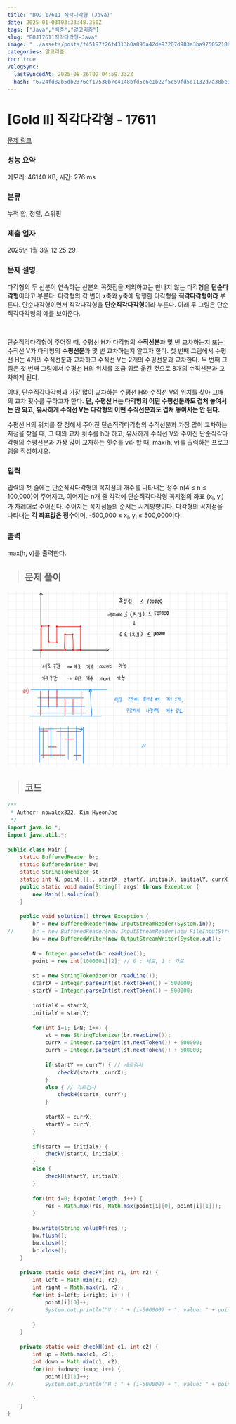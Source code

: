 ```yaml
---
title: "BOJ_17611_직각다각형 (Java)"
date: 2025-01-03T03:33:48.350Z
tags: ["Java","백준","알고리즘"]
slug: "BOJ17611직각다각형-Java"
image: "../assets/posts/f45197f26f4313b0a895a42de97207d983a3ba975052188e5b94282527e324b0.png"
categories: 알고리즘
toc: true
velogSync:
  lastSyncedAt: 2025-08-26T02:04:59.332Z
  hash: "6724fd82b5db2376ef17530b7c4148bfd5c6e1b22f5c59fd5d1132d7a38be91a"
---
```


# [Gold II] 직각다각형 - 17611 

[문제 링크](https://www.acmicpc.net/problem/17611) 

### 성능 요약

메모리: 46140 KB, 시간: 276 ms

### 분류

누적 합, 정렬, 스위핑

### 제출 일자

2025년 1월 3일 12:25:29

### 문제 설명

<p>다각형의 두 선분이 연속하는 선분의 꼭짓점을 제외하고는 만나지 않는 다각형을 <strong>단순다각형</strong>이라고 부른다. 다각형의 각 변이 x축과 y축에 평행한 다각형을 <strong>직각다각형이라</strong> 부른다. 단순다각형이면서 직각다각형을 <strong>단순직각다각형</strong>이라 부른다. 아래 두 그림은 단순직각다각형의 예를 보여준다. </p>

<p style="text-align: center;"><img alt="" src="https://upload.acmicpc.net/8ea43503-6e96-4908-a565-447ecc44bc75/-/preview/"><img alt="" src="https://upload.acmicpc.net/5eecd6fa-b085-4884-aa4c-5341e50e2738/-/preview/"></p>

<p>단순직각다각형이 주어질 때, 수평선 H가 다각형의 <strong>수직선분</strong>과 몇 번 교차하는지 또는 수직선 V가 다각형의 <strong>수평선분</strong>과 몇 번 교차하는지 알고자 한다. 첫 번째 그림에서 수평선 H는 4개의 수직선분과 교차하고 수직선 V는 2개의 수평선분과 교차한다. 두 번째 그림은 첫 번째 그림에서 수평선 H의 위치를 조금 위로 옮긴 것으로 8개의 수직선분과 교차하게 된다. </p>

<p>이때, 단순직각다각형과 가장 많이 교차하는 수평선 H와 수직선 V의 위치를 찾아 그때의 교차 횟수를 구하고자 한다. <strong>단, 수평선 H는 다각형의 어떤 수평선분과도 겹처 놓여서는 안 되고, 유사하게 수직선 V는 다각형의 어떤 수직선분과도 겹쳐 놓여서는 안 된다.</strong></p>

<p>수평선 H의 위치를 잘 정해서 주어진 단순직각다각형의 수직선분과 가장 많이 교차하는 지점을 찾을 때, 그 때의 교차 횟수를 h라 하고, 유사하게 수직선 V와 주어진 단순직각다각형의 수평선분과 가장 많이 교차하는 횟수를 v라 할 때, max(h, v)를 출력하는 프로그램을 작성하시오.</p>

### 입력 

 <p>입력의 첫 줄에는 단순직각다각형의 꼭지점의 개수를 나타내는 정수 n(4 ≤ n ≤ 100,000)이 주어지고, 이어지는 n개 줄 각각에 단순직각다각형 꼭지점의 좌표 (x<sub>i</sub>, y<sub>i</sub>)가 차례대로 주어진다. 주어지는 꼭지점들의 순서는 시계방향이다. 다각형의 꼭지점을 나타내는 <strong>각 좌표값은 정수</strong>이며, -500,000 ≤ x<sub>i</sub>, y<sub>i</sub> ≤ 500,000이다.</p>

### 출력 

 <p>max(h, v)를 출력한다.</p>

> ## 문제 풀이

![](/assets/posts/f45197f26f4313b0a895a42de97207d983a3ba975052188e5b94282527e324b0.png)


> ## 코드

```java
/**
 * Author: nowalex322, Kim HyeonJae
 */
import java.io.*;
import java.util.*;

public class Main {
	static BufferedReader br;
	static BufferedWriter bw;
	static StringTokenizer st;
	static int N, point[][], startX, startY, initialX, initialY, currX, currY, res=-1;
	public static void main(String[] args) throws Exception {
		new Main().solution();
	}

	public void solution() throws Exception {
		br = new BufferedReader(new InputStreamReader(System.in));
//		br = new BufferedReader(new InputStreamReader(new FileInputStream("input.txt")));
		bw = new BufferedWriter(new OutputStreamWriter(System.out));
		
		N = Integer.parseInt(br.readLine());
		point = new int[1000001][2]; // 0 : 세로, 1 : 가로
		
		st = new StringTokenizer(br.readLine());
		startX = Integer.parseInt(st.nextToken()) + 500000;
		startY = Integer.parseInt(st.nextToken()) + 500000;
		
		initialX = startX;
		initialY = startY;
		
		for(int i=1; i<N; i++) {
			st = new StringTokenizer(br.readLine());
			currX = Integer.parseInt(st.nextToken()) + 500000;
			currY = Integer.parseInt(st.nextToken()) + 500000;
			
			if(startY == currY) { // 세로검사
				checkV(startX, currX);
			}
			else { // 가로검사
				checkH(startY, currY);
			}
			
			startX = currX;
			startY = currY;
		}
		
		if(startY == initialY) {
			checkV(startX, initialX);
		}
		else {
			checkH(startY, initialY);
		}
		
		for(int i=0; i<point.length; i++) {
			res = Math.max(res, Math.max(point[i][0], point[i][1]));
		}
		
		bw.write(String.valueOf(res));
		bw.flush();
		bw.close();
		br.close();
	}

	private static void checkV(int r1, int r2) {
		int left = Math.min(r1, r2);
		int right = Math.max(r1, r2);
		for(int i=left; i<right; i++) {
			point[i][0]++;
//	        System.out.println("V : " + (i-500000) + ", value: " + point[i][0]);

		}
	}

	private static void checkH(int c1, int c2) {
		int up = Math.max(c1, c2);
		int down = Math.min(c1, c2);
		for(int i=down; i<up; i++) {
			point[i][1]++;
//	        System.out.println("H : " + (i-500000) + ", value: " + point[i][1]);

		}
	}
}
```
